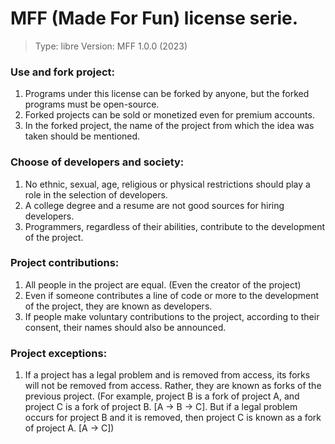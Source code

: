 # MFF (Made For Fun) license serie.
> Type: libre
> Version: MFF 1.0.0 (2023)

### Use and fork project:
1. Programs under this license can be forked by anyone, but the forked programs must be open-source.
2. Forked projects can be sold or monetized even for premium accounts. 
3. In the forked project, the name of the project from which the idea was taken should be mentioned.

### Choose of developers and society:
1. No ethnic, sexual, age, religious or physical restrictions should play a role in the selection of developers.
2. A college degree and a resume are not good sources for hiring developers.
3. Programmers, regardless of their abilities, contribute to the development of the project.

### Project contributions:
1. All people in the project are equal. (Even the creator of the project)
2. Even if someone contributes a line of code or more to the development of the project, they are known as developers.
3. If people make voluntary contributions to the project, according to their consent, their names should also be announced.

### Project exceptions:
1. If a project has a legal problem and is removed from access, its forks will not be removed from access. Rather, they are known as forks of the previous project. (For example, project B is a fork of project A, and project C is a fork of project B. [A -> B -> C]. But if a legal problem occurs for project B and it is removed, then project C is known as a fork of project A. [A -> C])

